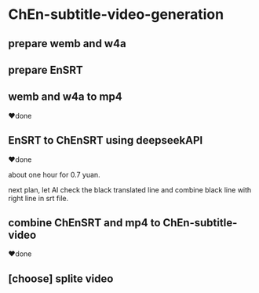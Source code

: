 # ChEn-subtitle-video-generation

## prepare wemb and w4a

## prepare EnSRT

## wemb and w4a to mp4
❤️done

## EnSRT to ChEnSRT using deepseekAPI
❤️done

about one hour for 0.7 yuan.

next plan, let AI check the black translated line and combine black line with right line in srt file.

## combine ChEnSRT and mp4 to ChEn-subtitle-video
❤️done

## [choose] splite video
